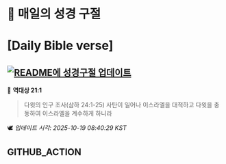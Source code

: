 # 🙏 매일의 성경 구절
# [Daily Bible verse]
## [![README에 성경구절 업데이트](https://github.com/DONGSUKA/first_test/actions/workflows/update-readme-bible.yml/badge.svg)](https://github.com/DONGSUKA/first_test/actions/workflows/update-readme-bible.yml)
<!-- START_BIBLE_VERSE -->
📖 **역대상 21:1**
> 다윗의 인구 조사(삼하 24:1-25) 사탄이 일어나 이스라엘을 대적하고 다윗을 충동하여 이스라엘을 계수하게 하니라

🕊️ _업데이트 시각: 2025-10-19 08:40:29 KST_
  <!-- END_BIBLE_VERSE -->
## GITHUB_ACTION
